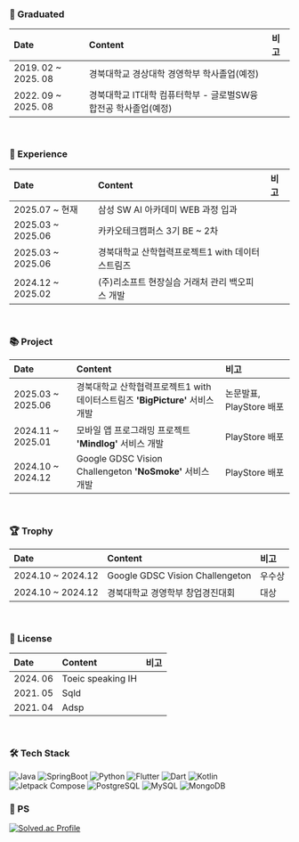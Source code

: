 ### 🏫 Graduated
| Date | Content | 비고 |
| :--- | :--- | :--- |
| 2019. 02 ~ 2025. 08 | 경북대학교 경상대학 경영학부 학사졸업(예정) | |
| 2022. 09 ~ 2025. 08 | 경북대학교 IT대학 컴퓨터학부 - 글로벌SW융합전공 학사졸업(예정) | |
<br>


### 🏃 Experience
| Date | Content | 비고 |
| :--- | :--- | :--- |
| 2025.07 ~ 현재 | 삼성 SW AI 아카데미 WEB 과정 입과| |
| 2025.03 ~ 2025.06 | 카카오테크캠퍼스 3기 BE ~ 2차| |
| 2025.03 ~ 2025.06 | 경북대학교 산학협력프로젝트1 with 데이터스트림즈 | |
| 2024.12 ~ 2025.02 | (주)리소프트 현장실습 거래처 관리 백오피스 개발 | |
<br>

### 📚 Project
| Date | Content | 비고 |
| :--- | :--- | :--- |
| 2025.03 ~ 2025.06 | 경북대학교 산학협력프로젝트1 with 데이터스트림즈 **'BigPicture'** 서비스 개발 | 논문발표, PlayStore 배포 |
| 2024.11 ~ 2025.01 | 모바일 앱 프로그래밍 프로젝트 **'Mindlog'** 서비스 개발 | PlayStore 배포 |
| 2024.10 ~ 2024.12 | Google GDSC Vision Challengeton **'NoSmoke'** 서비스 개발 | PlayStore 배포 |
<br>


### 🏆 Trophy
| Date | Content | 비고 |
| :--- | :--- | :--- |
| 2024.10 ~ 2024.12 | Google GDSC Vision Challengeton | 우수상 |
| 2024.10 ~ 2024.12 | 경북대학교 경영학부 창업경진대회 | 대상 |
<br>



### 🥇 License
| Date | Content | 비고 |
| :--- | :--- | :--- |
| 2024. 06 | Toeic speaking IH | |
| 2021. 05 | Sqld | |
| 2021. 04 | Adsp | |
<br>



### 🛠️ Tech Stack
![Java](https://img.shields.io/badge/Java-007396.svg?&style=for-the-badge&logo=Java&logoColor=white)
![SpringBoot](https://img.shields.io/badge/SpringBoot-6DB33F.svg?&style=for-the-badge&logo=SpringBoot&logoColor=white)
![Python](https://img.shields.io/badge/Python-3776AB.svg?&style=for-the-badge&logo=Python&logoColor=white)
![Flutter](https://img.shields.io/badge/Flutter-02569B.svg?&style=for-the-badge&logo=Flutter&logoColor=white)
![Dart](https://img.shields.io/badge/Dart-0175C2.svg?&style=for-the-badge&logo=Dart&logoColor=white)
![Kotlin](https://img.shields.io/badge/Kotlin-7F52FF.svg?&style=for-the-badge&logo=Kotlin&logoColor=white)
![Jetpack Compose](https://img.shields.io/badge/Jetpack%20compose-4285F4.svg?&style=for-the-badge&logo=Jetpack%20Compose&logoColor=white)
![PostgreSQL](https://img.shields.io/badge/PostgreSQL-4169E1.svg?&style=for-the-badge&logo=PostgreSQL&logoColor=white)
![MySQL](https://img.shields.io/badge/MySQL-4479A1.svg?&style=for-the-badge&logo=MySQL&logoColor=white)
![MongoDB](https://img.shields.io/badge/MongoDB-47A248.svg?&style=for-the-badge&logo=MongoDB&logoColor=white)
<br>


### 🧩 PS
[![Solved.ac Profile](http://mazassumnida.wtf/api/v2/generate_badge?boj=minccc427)](https://solved.ac/minccc427/)
